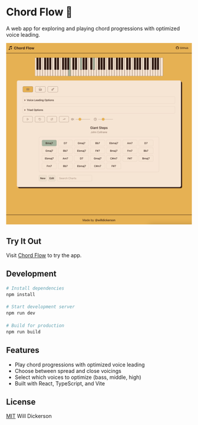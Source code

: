 # Chord Flow 🎵

A web app for exploring and playing chord progressions with optimized voice leading.

![Chord Flow Screenshot](./docs/chord-flow.png)

## Try It Out

Visit [Chord Flow](https://willdickerson.github.io/chord-flow/) to try the app.

## Development

```bash
# Install dependencies
npm install

# Start development server
npm run dev

# Build for production
npm run build
```

## Features

- Play chord progressions with optimized voice leading
- Choose between spread and close voicings
- Select which voices to optimize (bass, middle, high)
- Built with React, TypeScript, and Vite

## License

[MIT](LICENSE) Will Dickerson
